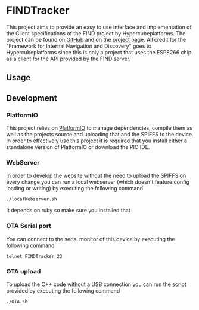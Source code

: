 # FINDTracker
This project aims to provide an easy to use interface and implementation of the
Client specifications of the FIND project by Hypercubeplatforms. The project
can be found on [GitHub](https://github.com/schollz/find) and
on the [project page](https://www.internalpositioning.com/). All credit for the
"Framework for Internal Navigation and Discovery" goes to Hypercubeplatforms since
this is only a project that uses the ESP8266 chip as a client for the API provided
by the FIND server.

## Usage

## Development
### PlatformIO
This project relies on [PlatformIO](http://platformio.org/) to manage dependencies,
compile them as well as the projects source and uploading that and the SPIFFS to
the device. In order to effectively use this project it is required that you
install either a standalone version of PlatformIO or download the PIO IDE.
### WebServer
In order to develop the website without the need to upload the SPIFFS on every
change you can run a local webserver (which doesn't feature config loading or writing)
by executing the following command
```
./localWebserver.sh
```
It depends on ruby so make sure you installed that
### OTA Serial port
You can connect to the serial monitor of this device by executing the following
command
```
telnet FINDTracker 23
```

### OTA upload
To upload the C++ code without a USB connection you can run the script provided
by executing the following command
```
./OTA.sh
```
